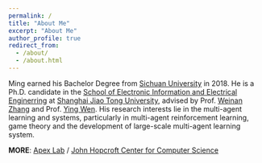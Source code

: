 ```yaml
---
permalink: /
title: "About Me"
excerpt: "About Me"
author_profile: true
redirect_from: 
  - /about/
  - /about.html
---
```


Ming earned his Bachelor Degree from [Sichuan University](http://en.scu.edu.cn) in 2018. He is a Ph.D. candidate in the [School of Electronic Information and Electrical Enginerring](http://www.seiee.sjtu.edu.cn/) at [Shanghai Jiao Tong University](https://www.sjtu.edu.cn), advised by Prof. [Weinan Zhang](http://wnzhang.net) and Prof. [Ying Wen](https://yingwen.io). His research interests lie in the multi-agent learning and systems, particularly in multi-agent reinforcement learning, game theory and the development of large-scale multi-agent learning system.


**MORE**: [Apex Lab](http://apexlab.org) / [John Hopcroft Center for Computer Science](http://jhc.sjtu.edu.cn)
